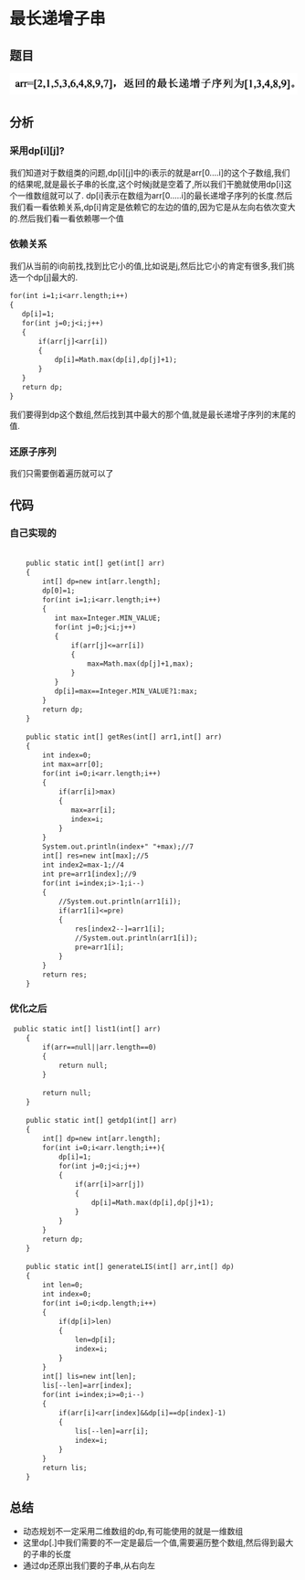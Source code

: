 # 最长递增子串
## 题目
![](_v_images/20190520223815755_127115766.png)
## 分析
### 采用dp[i][j]?
我们知道对于数组类的问题,dp[i][j]中的i表示的就是arr[0....i]的这个子数组,我们的结果呢,就是最长子串的长度,这个时候j就是空着了,所以我们干脆就使用dp[i]这个一维数组就可以了.
dp[i]表示在数组为arr[0.....i]的最长递增子序列的长度.然后我们看一看依赖关系,dp[i]肯定是依赖它的左边的值的,因为它是从左向右依次变大的.然后我们看一看依赖哪一个值
### 依赖关系
我们从当前的i向前找,找到比它小的值,比如说是j,然后比它小的肯定有很多,我们挑选一个dp[j]最大的.
```
for(int i=1;i<arr.length;i++)  
{
   dp[i]=1;
   for(int j=0;j<i;j++)
   {
       if(arr[j]<arr[i])
       {
           dp[i]=Math.max(dp[i],dp[j]+1);
       }
   }
   return dp;
}
```
我们要得到dp这个数组,然后找到其中最大的那个值,就是最长递增子序列的末尾的值.
### 还原子序列
我们只需要倒着遍历就可以了
## 代码
### 自己实现的
```

    public static int[] get(int[] arr)
    {
        int[] dp=new int[arr.length];
        dp[0]=1;
        for(int i=1;i<arr.length;i++)
        {
           int max=Integer.MIN_VALUE;
           for(int j=0;j<i;j++)
           {
               if(arr[j]<=arr[i])
               {
                   max=Math.max(dp[j]+1,max);
               }
           }
           dp[i]=max==Integer.MIN_VALUE?1:max;
        }
        return dp;
    }

    public static int[] getRes(int[] arr1,int[] arr)
    {
        int index=0;
        int max=arr[0];
        for(int i=0;i<arr.length;i++)
        {
            if(arr[i]>max)
            {
               max=arr[i];
               index=i;
            }
        }
        System.out.println(index+" "+max);//7
        int[] res=new int[max];//5
        int index2=max-1;//4
        int pre=arr1[index];//9
        for(int i=index;i>-1;i--)
        {
            //System.out.println(arr1[i]);
            if(arr1[i]<=pre)
            {
                res[index2--]=arr1[i];
                //System.out.println(arr1[i]);
                pre=arr1[i];
            }
        }
        return res;
    }
```
### 优化之后
```
 public static int[] list1(int[] arr)
    {
        if(arr==null||arr.length==0)
        {
            return null;
        }

        return null;
    }

    public static int[] getdp1(int[] arr)
    {
        int[] dp=new int[arr.length];
        for(int i=0;i<arr.length;i++){
            dp[i]=1;
            for(int j=0;j<i;j++)
            {
                if(arr[i]>arr[j])
                {
                    dp[i]=Math.max(dp[i],dp[j]+1);
                }
            }
        }
        return dp;
    }

    public static int[] generateLIS(int[] arr,int[] dp)
    {
        int len=0;
        int index=0;
        for(int i=0;i<dp.length;i++)
        {
            if(dp[i]>len)
            {
                len=dp[i];
                index=i;
            }
        }
        int[] lis=new int[len];
        lis[--len]=arr[index];
        for(int i=index;i>=0;i--)
        {
            if(arr[i]<arr[index]&&dp[i]==dp[index]-1)
            {
                lis[--len]=arr[i];
                index=i;
            }
        }
        return lis;
    }
```
## 总结
* 动态规划不一定采用二维数组的dp,有可能使用的就是一维数组
* 这里dp[.]中我们需要的不一定是最后一个值,需要遍历整个数组,然后得到最大的子串的长度
* 通过dp还原出我们要的子串,从右向左